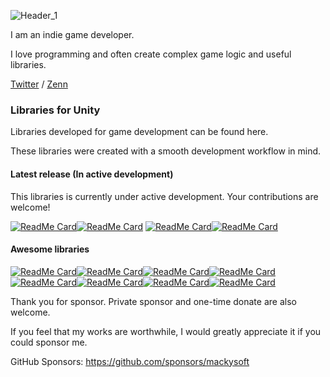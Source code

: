 ![Header_1](https://github.com/mackysoft/mackysoft/assets/13536348/07d9db5e-8dc6-43b3-9bf6-fa4efbcbee1b)

I am an indie game developer.

I love programming and often create complex game logic and useful libraries.

[Twitter](https://twitter.com/makihiro_dev) / [Zenn](https://zenn.dev/makihiro_dev)

### Libraries for Unity

Libraries developed for game development can be found here.

These libraries were created with a smooth development workflow in mind.

#### Latest release (In active development)

This libraries is currently under active development. Your contributions are welcome!

[![ReadMe Card](https://github-readme-stats.vercel.app/api/pin/?username=mackysoft&repo=Navigathena)](https://github.com/mackysoft/Navigathena#gh-light-mode-only)[![ReadMe Card](https://github-readme-stats.vercel.app/api/pin/?username=mackysoft&repo=Navigathena&theme=dark)](https://github.com/mackysoft/Navigathena#gh-dark-mode-only)
[![ReadMe Card](https://github-readme-stats.vercel.app/api/pin/?username=mackysoft&repo=MasterTools)](https://github.com/mackysoft/MasterTools#gh-light-mode-only)[![ReadMe Card](https://github-readme-stats.vercel.app/api/pin/?username=mackysoft&repo=MasterTools&theme=dark)](https://github.com/mackysoft/MasterTools#gh-dark-mode-only)

#### Awesome libraries

[![ReadMe Card](https://github-readme-stats.vercel.app/api/pin/?username=mackysoft&repo=Vision)](https://github.com/mackysoft/Vision#gh-light-mode-only)[![ReadMe Card](https://github-readme-stats.vercel.app/api/pin/?username=mackysoft&repo=Vision&theme=dark)](https://github.com/mackysoft/Vision#gh-dark-mode-only)[![ReadMe Card](https://github-readme-stats.vercel.app/api/pin/?username=mackysoft&repo=Choice)](https://github.com/mackysoft/Choice#gh-light-mode-only)[![ReadMe Card](https://github-readme-stats.vercel.app/api/pin/?username=mackysoft&repo=Choice&theme=dark)](https://github.com/mackysoft/Choice#gh-dark-mode-only)[![ReadMe Card](https://github-readme-stats.vercel.app/api/pin/?username=mackysoft&repo=XPool)](https://github.com/mackysoft/XPool#gh-light-mode-only)[![ReadMe Card](https://github-readme-stats.vercel.app/api/pin/?username=mackysoft&repo=XPool&theme=dark)](https://github.com/mackysoft/XPool#gh-dark-mode-only)[![ReadMe Card](https://github-readme-stats.vercel.app/api/pin/?username=mackysoft&repo=Unity-SerializeReferenceExtensions)](https://github.com/mackysoft/Unity-SerializeReferenceExtensions#gh-light-mode-only)[![ReadMe Card](https://github-readme-stats.vercel.app/api/pin/?username=mackysoft&repo=Unity-SerializeReferenceExtensions&theme=dark)](https://github.com/mackysoft/Unity-SerializeReferenceExtensions#gh-dark-mode-only)

Thank you for sponsor. Private sponsor and one-time donate are also welcome.

If you feel that my works are worthwhile, I would greatly appreciate it if you could sponsor me.

GitHub Sponsors: https://github.com/sponsors/mackysoft
